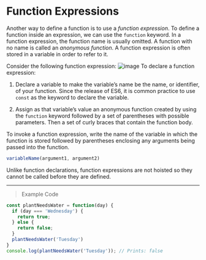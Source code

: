 # Function Expressions

Another way to define a function is to use a *function expression*. To define a function inside an expression, we can use the `function` keyword. In a function expression, the function name is usually omitted. A function with no name is called an *anonymous function*. A function expression is often stored in a variable in order to refer to it.

Consider the following function expression:
![image](https://cdn.discordapp.com/attachments/720883676338061474/722685099572985876/Screen_Shot_2020-06-16_at_6.41.53_PM.png)
To declare a function expression:

1. Declare a variable to make the variable’s name be the name, or identifier, of your function. Since the release of ES6, it is common practice to use `const` as the keyword to declare the variable.

2. Assign as that variable’s value an anonymous function created by using the `function` keyword followed by a set of parentheses with possible parameters. Then a set of curly braces that contain the function body.

To invoke a function expression, write the name of the variable in which the function is stored followed by parentheses enclosing any arguments being passed into the function.
```js
variableName(argument1, argument2)
```
Unlike function declarations, function expressions are not hoisted so they cannot be called before they are defined.

---
> Example Code
```js
const plantNeedsWater = function(day) {
  if (day === 'Wednesday') {
    return true;
  } else {
    return false;
  }
  plantNeedsWater('Tuesday')
}
console.log(plantNeedsWater('Tuesday')); // Prints: false
```